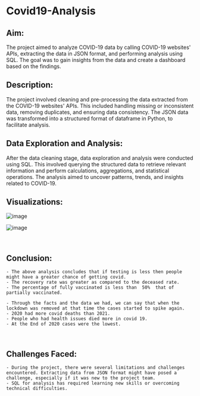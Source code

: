 # Covid19-Analysis

## Aim:
The project aimed to analyze COVID-19 data by calling COVID-19 websites' APIs, extracting the data in JSON format, and performing analysis using SQL. The goal was to gain insights from the data and create a dashboard based on the findings.
<br>

## Description:
The project involved cleaning and pre-processing the data extracted from the COVID-19 websites' APIs. This included handling missing or inconsistent data, removing duplicates, and ensuring data consistency. The JSON data was transformed into a structured format of dataframe in Python, to facilitate analysis.
<br>

##  Data Exploration and Analysis:
After the data cleaning stage, data exploration and analysis were conducted using SQL. This involved querying the structured data to retrieve relevant information and perform calculations, aggregations, and statistical operations. The analysis aimed to uncover patterns, trends, and insights related to COVID-19.
<br>

## Visualizations:
![image](https://github.com/Yogesh-Nayak/Covid19-Analysis/assets/79314126/7cfe7c37-67b5-4b32-8f1c-df24fb84e858)

![image](https://github.com/Yogesh-Nayak/Covid19-Analysis/assets/79314126/a34e998a-535e-4a83-9a52-fcd4abbb897f)

<br>

## Conclusion:
    - The above analysis concludes that if testing is less then people might have a greater chance of getting covid.
    - The recovery rate was greater as compared to the deceased rate.
    - The percentage of fully vaccinated is less than  50%  that of partially vaccinated.

    - Through the facts and the data we had, we can say that when the lockdown was removed at that time the cases started to spike again.
    - 2020 had more covid deaths than 2021.
    - People who had health issues died more in covid 19.
    - At the End of 2020 cases were the lowest.
<br>

## Challenges Faced:
    - During the project, there were several limitations and challenges encountered. Extracting data from JSON format might have posed a challenge, especially if it was new to the project team.
    - SQL for analysis has required learning new skills or overcoming technical difficulties.

    
